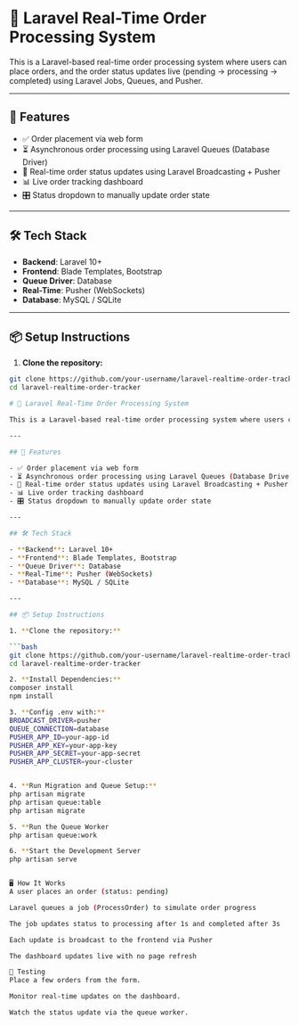# 🛒 Laravel Real-Time Order Processing System

This is a Laravel-based real-time order processing system where users can place orders, and the order status updates live (pending → processing → completed) using Laravel Jobs, Queues, and Pusher.

---

## 🚀 Features

- ✅ Order placement via web form
- ⏳ Asynchronous order processing using Laravel Queues (Database Driver)
- 📡 Real-time order status updates using Laravel Broadcasting + Pusher
- 📊 Live order tracking dashboard
- 🎛️ Status dropdown to manually update order state

---

## 🛠️ Tech Stack

- **Backend**: Laravel 10+
- **Frontend**: Blade Templates, Bootstrap
- **Queue Driver**: Database
- **Real-Time**: Pusher (WebSockets)
- **Database**: MySQL / SQLite

---

## 📦 Setup Instructions

1. **Clone the repository:**

```bash
git clone https://github.com/your-username/laravel-realtime-order-tracker.git
cd laravel-realtime-order-tracker

# 🛒 Laravel Real-Time Order Processing System

This is a Laravel-based real-time order processing system where users can place orders, and the order status updates live (pending → processing → completed) using Laravel Jobs, Queues, and Pusher.

---

## 🚀 Features

- ✅ Order placement via web form
- ⏳ Asynchronous order processing using Laravel Queues (Database Driver)
- 📡 Real-time order status updates using Laravel Broadcasting + Pusher
- 📊 Live order tracking dashboard
- 🎛️ Status dropdown to manually update order state

---

## 🛠️ Tech Stack

- **Backend**: Laravel 10+
- **Frontend**: Blade Templates, Bootstrap
- **Queue Driver**: Database
- **Real-Time**: Pusher (WebSockets)
- **Database**: MySQL / SQLite

---

## 📦 Setup Instructions

1. **Clone the repository:**

```bash
git clone https://github.com/your-username/laravel-realtime-order-tracker.git
cd laravel-realtime-order-tracker

2. **Install Dependencies:**
composer install
npm install

3. **Config .env with:**
BROADCAST_DRIVER=pusher
QUEUE_CONNECTION=database
PUSHER_APP_ID=your-app-id
PUSHER_APP_KEY=your-app-key
PUSHER_APP_SECRET=your-app-secret
PUSHER_APP_CLUSTER=your-cluster


4. **Run Migration and Queue Setup:**
php artisan migrate
php artisan queue:table
php artisan migrate

5. **Run the Queue Worker
php artisan queue:work

6. **Start the Development Server
php artisan serve


🖥️ How It Works
A user places an order (status: pending)

Laravel queues a job (ProcessOrder) to simulate order progress

The job updates status to processing after 1s and completed after 3s

Each update is broadcast to the frontend via Pusher

The dashboard updates live with no page refresh

🧪 Testing
Place a few orders from the form.

Monitor real-time updates on the dashboard.

Watch the status update via the queue worker.
